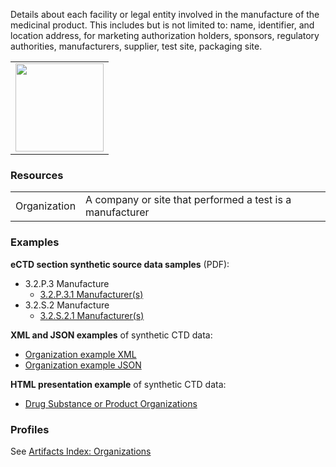 Details about each facility or legal entity involved in the manufacture of the medicinal product. This includes but is not limited to: name, identifier, and location address, for marketing authorization holders, sponsors, regulatory authorities, manufacturers, supplier, test site, packaging site.

<table>
<tr><td><img src="organizations_FHIR_resources.png" width="141"/></td></tr>
</table>
 
### Resources
<table>
<tr><td>Organization</td><td>A company or site that performed a test is a manufacturer</td></tr>
</table>

### Examples
**eCTD section synthetic source data samples** (PDF):
- 3.2.P.3 Manufacture
    - <a href="https://github.com/HL7/uv-dx-pq/raw/master/input/examples-pdf/3.2.P.3.1_Manufacturer(s).pdf">3.2.P.3.1 Manufacturer(s)</a>
- 3.2.S.2 Manufacture
    - <a href="https://github.com/HL7/uv-dx-pq/raw/master/input/examples-pdf/3.2.S.2.1_Manufacturer(s).pdf">3.2.S.2.1 Manufacturer(s)</a>

**XML and JSON examples** of synthetic CTD data:
- <a href="Bundle-bundle-organizations-pq-ex1.xml.html">Organization example XML</a>
- <a href="Bundle-bundle-organizations-pq-ex1.json.html">Organization example JSON</a>

**HTML presentation example** of synthetic CTD data:
- <a href="organizations_rend.html">Drug Substance or Product Organizations</a>

### Profiles 
See [Artifacts Index: Organizations](artifacts.html#organizations)
